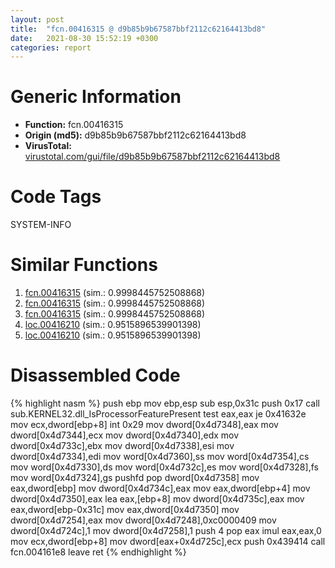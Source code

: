 ```yaml
---
layout: post
title:  "fcn.00416315 @ d9b85b9b67587bbf2112c62164413bd8"
date:   2021-08-30 15:52:19 +0300
categories: report
---
```


# Generic Information
- **Function:** fcn.00416315
- **Origin (md5):** d9b85b9b67587bbf2112c62164413bd8
- **VirusTotal:** [virustotal.com/gui/file/d9b85b9b67587bbf2112c62164413bd8][virustotal_ref]

# Code Tags
<span class="tag" id="SYSTEM-INFO">SYSTEM-INFO</span>


# Similar Functions

1. [fcn.00416315][similar_1_ref] (sim.: 0.9998445752508868)
2. [fcn.00416315][similar_2_ref] (sim.: 0.9998445752508868)
3. [fcn.00416315][similar_3_ref] (sim.: 0.9998445752508868)
4. [loc.00416210][similar_4_ref] (sim.: 0.9515896539901398)
5. [loc.00416210][similar_5_ref] (sim.: 0.9515896539901398)


# Disassembled Code

{% highlight nasm %}
push ebp
mov ebp,esp
sub esp,0x31c
push 0x17
call sub.KERNEL32.dll_IsProcessorFeaturePresent
test eax,eax
je 0x41632e
mov ecx,dword[ebp+8]
int 0x29
mov dword[0x4d7348],eax
mov dword[0x4d7344],ecx
mov dword[0x4d7340],edx
mov dword[0x4d733c],ebx
mov dword[0x4d7338],esi
mov dword[0x4d7334],edi
mov word[0x4d7360],ss
mov word[0x4d7354],cs
mov word[0x4d7330],ds
mov word[0x4d732c],es
mov word[0x4d7328],fs
mov word[0x4d7324],gs
pushfd 
pop dword[0x4d7358]
mov eax,dword[ebp]
mov dword[0x4d734c],eax
mov eax,dword[ebp+4]
mov dword[0x4d7350],eax
lea eax,[ebp+8]
mov dword[0x4d735c],eax
mov eax,dword[ebp-0x31c]
mov eax,dword[0x4d7350]
mov dword[0x4d7254],eax
mov dword[0x4d7248],0xc0000409
mov dword[0x4d724c],1
mov dword[0x4d7258],1
push 4
pop eax
imul eax,eax,0
mov ecx,dword[ebp+8]
mov dword[eax+0x4d725c],ecx
push 0x439414
call fcn.004161e8
leave 
ret 
{% endhighlight %}


[similar_1_ref]: /report/fcn.00416315@368dd66411b8b6ce2bcd15b0e14af5c0
[similar_2_ref]: /report/fcn.00416315@835812ed365516de32516b9bf14b0450
[similar_3_ref]: /report/fcn.00416315@ed513abc569bc29389208199ec389a34
[similar_4_ref]: /report/loc.00416210@ed513abc569bc29389208199ec389a34
[similar_5_ref]: /report/loc.00416210@368dd66411b8b6ce2bcd15b0e14af5c0
[virustotal_ref]: https://www.virustotal.com/gui/file/d9b85b9b67587bbf2112c62164413bd8